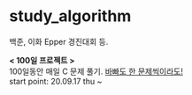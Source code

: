 # study_algorithm
백준, 이화 Epper 경진대회 등.  

**< 100일 프로젝트 >**  
100일동안 매일 C 문제 풀기. <u>바빠도 한 문제씩이라도!</u>  
start point: 20.09.17 thu ~
